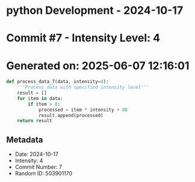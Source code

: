 ﻿# python Development - 2024-10-17
# Commit #7 - Intensity Level: 4
# Generated on: 2025-06-07 12:16:01
```python
def process_data_7(data, intensity=4):
    '''Process data with specified intensity level'''
    result = []
    for item in data:
        if item > 0:
            processed = item * intensity + 88
            result.append(processed)
    return result
```
## Metadata
- Date: 2024-10-17
- Intensity: 4
- Commit Number: 7
- Random ID: 503901170
